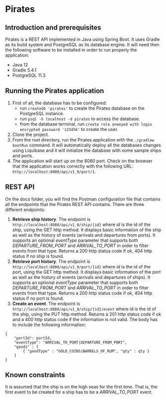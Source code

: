 # Pirates

## Introduction and prerequisites
Pirates is a REST API implemented in Java using Spring Boot. It uses Gradle as its build system and PostgreSQL as its database engine. It will need then
the following software to be installed in order to run properly the application:

* Java 12
* Gradle 5.4.1
* PostgreSQL 11.3

## Running the Pirates application
1. First of all, the database has to be configured:
    * run `createdb 'pirates'` to create the Pirates database on the PostgreSQL instance.
    * run `psql -h localhost -d pirates` to access the database.
    * from the database terminal, run `create role oneeyed with login encrypted password '123456'` to create the user.
2. Clone the project.
3. From the root directory, run the Pirates application with the `./gradlew bootRun` command. It will automatically deploy all the databases changes using Liquibase and
it will initialize the database with some sample ships and ports.
4. The application will start up on the 8080 port. Check on the browser that the application works correctly with the following URL: `http://localhost:8080/api/v1_0/port/1`.

## REST API
On the docs folder, you will find the Postman configuration file that contains all the endpoints that the Pirates REST API contains. There are three different endpoints:

1. **Retrieve ship history**. The endpoint is `http://localhost:8080/api/v1_0/ship/{id}` where *id* is the id of the ship, using the GET http method. It displays basic information of the ship as well as the
history of events (arrivals and departures from ports). It supports an optional *eventType* parameter that supports both *DEPARTURE_FROM_PORT* and *ARRIVAL_TO_PORT* in order to
filter events from that type. Returns a 200 http status code if ok, 404 http status if no ship is found.
2. **Retrieve port history**. The endpoint is `http://localhost:8080/api/v1_0/port/{id}` where *id* is the id of the port, using the GET http method. It displays basic information of the port as well as the
history of events (arrivals and departures of ships). It supports an optional *eventType* parameter that supports both *DEPARTURE_FROM_PORT* and *ARRIVAL_TO_PORT* in order to
filter events from that type. Returns a 200 http status code if ok, 404 http status if no port is found.
3. **Create an event**. The endpoint is `http://localhost:8080/api/v1_0/ship/{id}/event` where id is the id of the ship, using the PUT http method. Returns a 201 http status code if ok and a 400 http status code if the information is not valid. The body has to include the following information:

```
{
    "portId": portId,
    "eventType": "ARRIVAL_TO_PORT|DEPARTURE_FROM_PORT",
    "goods" : [
        { "goodType" : "GOLD_COINS|BARRELS_OF_RUM", "qty" : qty }
    ]
}
```


## Known constraints
It is assumed that the ship is on the high seas for the first time. That is, the first event to be created for a ship has to be a *ARRIVAL_TO_PORT* event.
